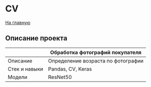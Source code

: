 # CV
[На главную](https://github.com/gh0st820/ds-practicum)

## Описание проекта
|               | Обработка фотографий покупателя    |
|---------------|------------------------------------|
| Описание      | Определение возраста по фотографии |
| Стек и навыки | Pandas, CV, Keras                  |
| Модели        | ResNet50                           |